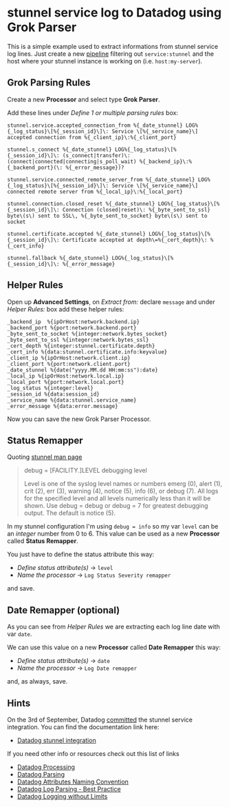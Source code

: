 # stunnel service log to Datadog using Grok Parser

This is a simple example used to extract informations from stunnel service log lines. Just create a new [pipeline](https://app.datadoghq.com/logs/pipelines) filtering out `service:stunnel` and the host where your stunnel instance is working on (i.e. `host:my-server`).

## Grok Parsing Rules

Create a new **Processor** and select type **Grok Parser**.

Add these lines under *Define 1 or multiple parsing rules* box:

```
stunnel.service.accepted_connection_from %{_date_stunnel} LOG%{_log_status}\[%{_session_id}\]\: Service \[%{_service_name}\] accepted connection from %{_client_ip}\:%{_client_port}

stunnel.s_connect %{_date_stunnel} LOG%{_log_status}\[%{_session_id}\]\: (s_connect|transfer)\: (connect|connected|connecting|s_poll_wait) %{_backend_ip}\:%{_backend_port}(\: %{_error_message})?

stunnel.service.connected_remote_server_from %{_date_stunnel} LOG%{_log_status}\[%{_session_id}\]\: Service \[%{_service_name}\] connected remote server from %{_local_ip}\:%{_local_port}

stunnel.connection.closed_reset %{_date_stunnel} LOG%{_log_status}\[%{_session_id}\]\: Connection (closed|reset)\: %{_byte_sent_to_ssl} byte\(s\) sent to SSL\, %{_byte_sent_to_socket} byte\(s\) sent to socket

stunnel.certificate.accepted %{_date_stunnel} LOG%{_log_status}\[%{_session_id}\]\: Certificate accepted at depth\=%{_cert_depth}\: %{_cert_info}

stunnel.fallback %{_date_stunnel} LOG%{_log_status}\[%{_session_id}\]\: %{_error_message}
```

## Helper Rules

Open up **Advanced Settings**, on *Extract from:* declare `message` and under *Helper Rules:* box add these helper rules:

```
_backend_ip  %{ipOrHost:network.backend.ip}
_backend_port %{port:network.backend.port}
_byte_sent_to_socket %{integer:network.bytes_socket}
_byte_sent_to_ssl %{integer:network.bytes_ssl}
_cert_depth %{integer:stunnel.certificate.depth}
_cert_info %{data:stunnel.certificate.info:keyvalue}
_client_ip %{ipOrHost:network.client.ip}
_client_port %{port:network.client.port}
_date_stunnel %{date("yyyy.MM.dd HH:mm:ss"):date}
_local_ip %{ipOrHost:network.local.ip}
_local_port %{port:network.local.port}
_log_status %{integer:level}
_session_id %{data:session_id}
_service_name %{data:stunnel.service_name}
_error_message %{data:error.message}
```

Now you can save the new Grok Parser Processor.

## Status Remapper

Quoting [stunnel man page](https://www.stunnel.org/static/stunnel.html)

> debug = [FACILITY.]LEVEL
> debugging level
> 
> Level is one of the syslog level names or numbers emerg (0), alert (1), crit (2), err (3), warning (4), notice (5), info (6), or debug (7). All logs for the specified level and all levels numerically less than it will be shown. Use debug = debug or debug = 7 for greatest debugging output. The default is notice (5).

In my stunnel configuration I'm using `debug = info` so my var `level` can be an *integer* number from 0 to 6. This value can be used as a new **Processor** called **Status Remapper**.

You just have to define the status attribute this way:

- *Define status attribute(s)* → `level`
- *Name the processor* → `Log Status Severity remapper`

and save.

## Date Remapper (optional)

As you can see from *Helper Rules* we are extracting each log line date with var `date`.

We can use this value on a new **Processor** called **Date Remapper** this way:

- *Define status attribute(s)* → `date`
- *Name the processor* → `Log Date remapper`

and, as always, save.

## Hints

On the 3rd of September, Datadog [committed](https://github.com/DataDog/documentation/blob/master/content/integrations/stunnel.md) the stunnel service integration. You can find the documentation link here:
- [Datadog stunnel integration](https://docs.datadoghq.com/integrations/stunnel/)

If you need other info or resources check out this list of links
- [Datadog Processing](https://docs.datadoghq.com/logs/processing/)
- [Datadog Parsing](https://docs.datadoghq.com/logs/processing/parsing/)
- [Datadog Attributes Naming Convention](https://docs.datadoghq.com/logs/processing/attributes_naming_convention/)
- [Datadog Log Parsing - Best Practice](https://docs.datadoghq.com/logs/faq/log-parsing-best-practice/)
- [Datadog Logging without Limits](https://docs.datadoghq.com/logs/logging_without_limits/)
